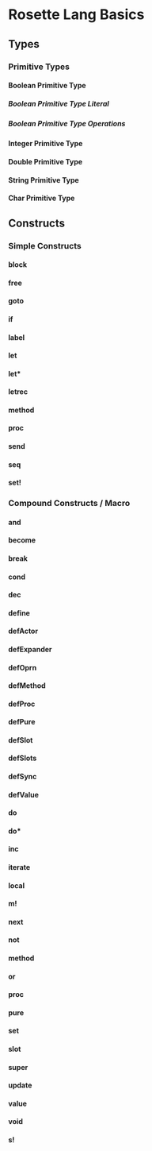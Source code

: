 # Rosette Lang Basics

## Types

### Primitive Types

#### Boolean Primitive Type

##### Boolean Primitive Type Literal

##### Boolean Primitive Type Operations

#### Integer Primitive Type

#### Double Primitive Type

#### String Primitive Type

#### Char Primitive Type

## Constructs

### Simple Constructs

#### block

#### free

#### goto

#### if

#### label

#### let

#### let*

#### letrec

#### method

#### proc

#### send

#### seq

#### set!

### Compound Constructs / Macro

#### and

#### become

#### break

#### cond

#### dec

#### define

#### defActor

#### defExpander

#### defOprn

#### defMethod

#### defProc

#### defPure

#### defSlot

#### defSlots

#### defSync

#### defValue

#### do

#### do*

#### inc

#### iterate

#### local

#### m!

#### next

#### not

#### method

#### or

#### proc

#### pure

#### set

#### slot

#### super

#### update

#### value

#### void

#### s!
